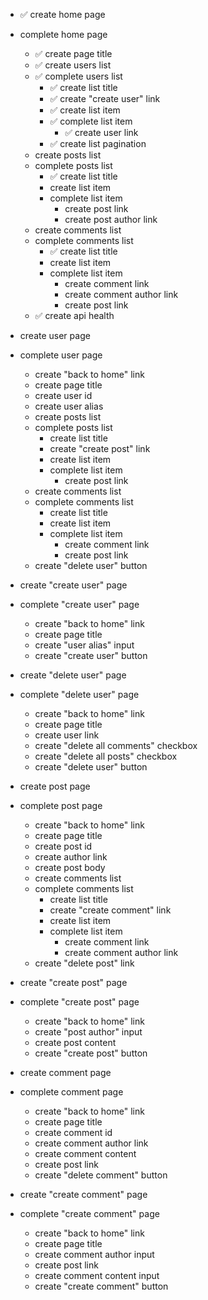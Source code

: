 - ✅ create home page
- complete home page
  - ✅ create page title
  - ✅ create users list
  - ✅ complete users list
    - ✅ create list title
    - ✅ create "create user" link
    - ✅ create list item
    - ✅ complete list item
      - ✅ create user link
    - ✅ create list pagination
  - create posts list
  - complete posts list
    - ✅ create list title
    - create list item
    - complete list item
      - create post link
      - create post author link
  - create comments list
  - complete comments list
    - ✅ create list title
    - create list item
    - complete list item
      - create comment link
      - create comment author link
      - create post link
  - ✅ create api health

- create user page
- complete user page
  - create "back to home" link
  - create page title
  - create user id
  - create user alias
  - create posts list
  - complete posts list
    - create list title
    - create "create post" link
    - create list item
    - complete list item
      - create post link
  - create comments list
  - complete comments list
    - create list title
    - create list item
    - complete list item
      - create comment link
      - create post link
  - create "delete user" button

- create "create user" page
- complete "create user" page
  - create "back to home" link
  - create page title
  - create "user alias" input
  - create "create user" button

- create "delete user" page
- complete "delete user" page
  - create "back to home" link
  - create page title
  - create user link
  - create "delete all comments" checkbox
  - create "delete all posts" checkbox
  - create "delete user" button

- create post page
- complete post page
  - create "back to home" link
  - create page title
  - create post id
  - create author link
  - create post body
  - create comments list
  - complete comments list
    - create list title
    - create "create comment" link
    - create list item
    - complete list item
      - create comment link
      - create comment author link
  - create "delete post" link

- create "create post" page
- complete "create post" page
  - create "back to home" link
  - create "post author" input
  - create post content
  - create "create post" button

- create comment page
- complete comment page
  - create "back to home" link
  - create page title
  - create comment id
  - create comment author link
  - create comment content
  - create post link
  - create "delete comment" button

- create "create comment" page
- complete "create comment" page
  - create "back to home" link
  - create page title
  - create comment author input
  - create post link
  - create comment content input
  - create "create comment" button
